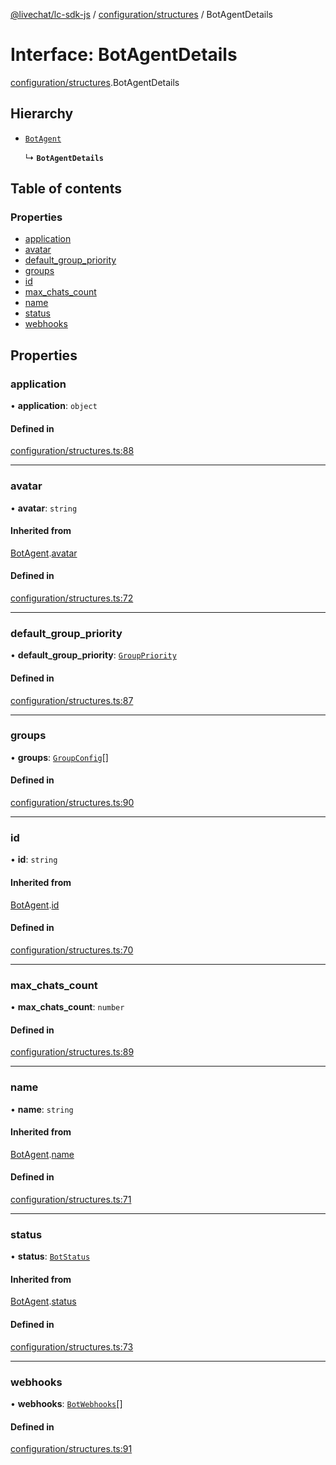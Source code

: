 [@livechat/lc-sdk-js](../README.md) / [configuration/structures](../modules/configuration_structures.md) / BotAgentDetails

# Interface: BotAgentDetails

[configuration/structures](../modules/configuration_structures.md).BotAgentDetails

## Hierarchy

- [`BotAgent`](configuration_structures.BotAgent.md)

  ↳ **`BotAgentDetails`**

## Table of contents

### Properties

- [application](configuration_structures.BotAgentDetails.md#application)
- [avatar](configuration_structures.BotAgentDetails.md#avatar)
- [default\_group\_priority](configuration_structures.BotAgentDetails.md#default_group_priority)
- [groups](configuration_structures.BotAgentDetails.md#groups)
- [id](configuration_structures.BotAgentDetails.md#id)
- [max\_chats\_count](configuration_structures.BotAgentDetails.md#max_chats_count)
- [name](configuration_structures.BotAgentDetails.md#name)
- [status](configuration_structures.BotAgentDetails.md#status)
- [webhooks](configuration_structures.BotAgentDetails.md#webhooks)

## Properties

### application

• **application**: `object`

#### Defined in

[configuration/structures.ts:88](https://github.com/livechat/lc-sdk-js/blob/7431f2f/src/configuration/structures.ts#L88)

___

### avatar

• **avatar**: `string`

#### Inherited from

[BotAgent](configuration_structures.BotAgent.md).[avatar](configuration_structures.BotAgent.md#avatar)

#### Defined in

[configuration/structures.ts:72](https://github.com/livechat/lc-sdk-js/blob/7431f2f/src/configuration/structures.ts#L72)

___

### default\_group\_priority

• **default\_group\_priority**: [`GroupPriority`](../enums/configuration_structures.GroupPriority.md)

#### Defined in

[configuration/structures.ts:87](https://github.com/livechat/lc-sdk-js/blob/7431f2f/src/configuration/structures.ts#L87)

___

### groups

• **groups**: [`GroupConfig`](configuration_structures.GroupConfig.md)[]

#### Defined in

[configuration/structures.ts:90](https://github.com/livechat/lc-sdk-js/blob/7431f2f/src/configuration/structures.ts#L90)

___

### id

• **id**: `string`

#### Inherited from

[BotAgent](configuration_structures.BotAgent.md).[id](configuration_structures.BotAgent.md#id)

#### Defined in

[configuration/structures.ts:70](https://github.com/livechat/lc-sdk-js/blob/7431f2f/src/configuration/structures.ts#L70)

___

### max\_chats\_count

• **max\_chats\_count**: `number`

#### Defined in

[configuration/structures.ts:89](https://github.com/livechat/lc-sdk-js/blob/7431f2f/src/configuration/structures.ts#L89)

___

### name

• **name**: `string`

#### Inherited from

[BotAgent](configuration_structures.BotAgent.md).[name](configuration_structures.BotAgent.md#name)

#### Defined in

[configuration/structures.ts:71](https://github.com/livechat/lc-sdk-js/blob/7431f2f/src/configuration/structures.ts#L71)

___

### status

• **status**: [`BotStatus`](../enums/configuration_structures.BotStatus.md)

#### Inherited from

[BotAgent](configuration_structures.BotAgent.md).[status](configuration_structures.BotAgent.md#status)

#### Defined in

[configuration/structures.ts:73](https://github.com/livechat/lc-sdk-js/blob/7431f2f/src/configuration/structures.ts#L73)

___

### webhooks

• **webhooks**: [`BotWebhooks`](configuration_structures.BotWebhooks.md)[]

#### Defined in

[configuration/structures.ts:91](https://github.com/livechat/lc-sdk-js/blob/7431f2f/src/configuration/structures.ts#L91)
